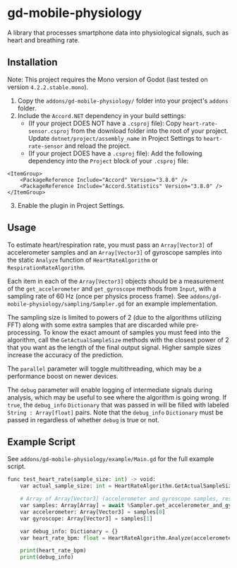 # gd-mobile-physiology

A library that processes smartphone data into physiological signals, such as heart and breathing rate.

## Installation
Note: This project requires the Mono version of Godot (last tested on version `4.2.2.stable.mono`).
1) Copy the `addons/gd-mobile-physiology/` folder into your project's `addons` folder.
2) Include the `Accord.NET` dependency in your build settings:
    - (If your project DOES NOT have a `.csproj` file): Copy `heart-rate-sensor.csproj` from the download folder
into the root of your project. Update `dotnet/project/assembly_name` in Project Settings to `heart-rate-sensor` and reload the project.
    - (If your project DOES have a `.csproj` file): Add the following dependency into the `Project` block of your `.csproj` file:
```
<ItemGroup>
	<PackageReference Include="Accord" Version="3.8.0" />
	<PackageReference Include="Accord.Statistics" Version="3.8.0" />
</ItemGroup>
```
3) Enable the plugin in Project Settings.

## Usage
To estimate heart/respiration rate, you must pass an `Array[Vector3]` of accelerometer samples and an `Array[Vector3]` of gyroscope samples into the static `Analyze` function of
`HeartRateAlgorithm` or `RespirationRateAlgorithm`.

Each item in each of the `Array[Vector3]` objects should be a measurement of the `get_accelerometer` and `get_gyroscope` methods from `Input`,
with a sampling rate of 60 Hz (once per physics process frame). See `addons/gd-mobile-physiology/sampling/Sampler.gd`
for an example implementation.

The sampling size is limited to powers of 2 (due to the algorithms utilizing FFT) along with some extra samples that are
discarded while pre-processing. To know the exact amount of samples you must feed into the algorithm, call the `GetActualSampleSize` methods
with the closest power of 2 that you want as the length of the final output signal. Higher sample sizes increase the accuracy of the prediction.

The `parallel` parameter will toggle multithreading, which may be a performance boost on newer devices.

The `debug` parameter will enable logging of intermediate signals during analysis, which may be useful to see where the algorithm is going wrong.
If `true`, the `debug_info` `Dictionary` that was passed in will be filled with labeled `String : Array[float]` pairs. Note that the `debug_info`
`Dictionary` must be passed in regardless of whether `debug` is true or not.

## Example Script
See `addons/gd-mobile-physiology/example/Main.gd` for the full example script.

```python
func test_heart_rate(sample_size: int) -> void:
	var actual_sample_size: int = HeartRateAlgorithm.GetActualSampleSize(sample_size)

	# Array of Array[Vector3] (accelerometer and gyroscope samples, respectively)
	var samples: Array[Array] = await %Sampler.get_accelerometer_and_gyroscope_samples(actual_sample_size)
	var accelerometer: Array[Vector3] = samples[0]
	var gyroscope: Array[Vector3] = samples[1]

	var debug_info: Dictionary = {}
	var heart_rate_bpm: float = HeartRateAlgorithm.Analyze(accelerometer, gyroscope, false, debug_info, true)

	print(heart_rate_bpm)
	print(debug_info)
```
